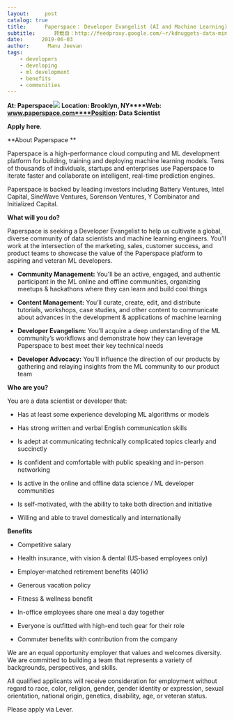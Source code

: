 ```yaml
---
layout:     post
catalog: true
title:      Paperspace： Developer Evangelist (AI and Machine Learning) [Brooklyn, NY]
subtitle:      转载自：http://feedproxy.google.com/~r/kdnuggets-data-mining-analytics/~3/MGqYIQjV76M/06-03-paperspace-developer-ai-machine-learning.html
date:      2019-06-03
author:      Manu Jeevan
tags:
    - developers
    - developing
    - ml development
    - benefits
    - communities
---
```


**At: Paperspace**![](https://lever-client-logos.s3.amazonaws.com/2dc21f7b-eef7-4b4b-94e9-f9069e3d4819-1541358347600.png)
**Location: Brooklyn, NY****Web: www.paperspace.com****Position: Data Scientist**

**Apply here**.

**About Paperspace **

Paperspace is a high-performance cloud computing and ML development platform for building, training and deploying machine learning models. Tens of thousands of individuals, startups and enterprises use Paperspace to iterate faster and collaborate on intelligent, real-time prediction engines.

Paperspace is backed by leading investors including Battery Ventures, Intel Capital, SineWave Ventures, Sorenson Ventures, Y Combinator and Initialized Capital.

**What will you do?**

Paperspace is seeking a Developer Evangelist to help us cultivate a global, diverse community of data scientists and machine learning engineers. You’ll work at the intersection of the marketing, sales, customer success, and product teams to showcase the value of the Paperspace platform to aspiring and veteran ML developers.

- **Community Management:** You'll be an active, engaged, and authentic participant in the ML online and offline communities, organizing meetups & hackathons where they can learn and build cool things

- **Content Management:** You’ll curate, create, edit, and distribute tutorials, workshops, case studies, and other content to communicate about advances in the development & applications of machine learning

- **Developer Evangelism:** You’ll acquire a deep understanding of the ML community’s workflows and demonstrate how they can leverage Paperspace to best meet their key technical needs

- **Developer Advocacy:** You'll influence the direction of our products by gathering and relaying insights from the ML community to our product team


**Who are you?**

You are a data scientist or developer that:

- Has at least some experience developing ML algorithms or models

- Has strong written and verbal English communication skills

- Is adept at communicating technically complicated topics clearly and succinctly

- Is confident and comfortable with public speaking and in-person networking

- Is active in the online and offline data science / ML developer communities

- Is self-motivated, with the ability to take both direction and initiative

- Willing and able to travel domestically and internationally


**Benefits**

- Competitive salary

- Health insurance, with vision & dental (US-based employees only)

- Employer-matched retirement benefits (401k)

- Generous vacation policy

- Fitness & wellness benefit

- In-office employees share one meal a day together

- Everyone is outfitted with high-end tech gear for their role

- Commuter benefits with contribution from the company


We are an equal opportunity employer that values and welcomes diversity. We are committed to building a team that represents a variety of backgrounds, perspectives, and skills.

All qualified applicants will receive consideration for employment without regard to race, color, religion, gender, gender identity or expression, sexual orientation, national origin, genetics, disability, age, or veteran status.

Please apply via Lever.
